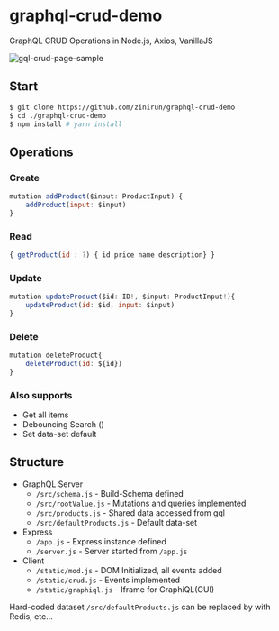 # graphql-crud-demo
GraphQL CRUD Operations in Node.js, Axios, VanillaJS


<img src="https://github.com/zinirun/graphql-crud-demo/blob/main/img/readme.png" alt="gql-crud-page-sample" />

## Start
```bash
$ git clone https://github.com/zinirun/graphql-crud-demo
$ cd ./graphql-crud-demo
$ npm install # yarn install
```

## Operations

### Create
```js
mutation addProduct($input: ProductInput) {
    addProduct(input: $input)
}
```

### Read
```js
{ getProduct(id : ?) { id price name description} }
```

### Update
```js
mutation updateProduct($id: ID!, $input: ProductInput!){
    updateProduct(id: $id, input: $input)
}
```

### Delete
```js
mutation deleteProduct{
    deleteProduct(id: ${id})
}
```

### Also supports
- Get all items
- Debouncing Search ()
- Set data-set default

## Structure
- GraphQL Server
  - `/src/schema.js` - Build-Schema defined
  - `/src/rootValue.js` - Mutations and queries implemented
  - `/src/products.js` - Shared data accessed from gql
  - `/src/defaultProducts.js` - Default data-set
- Express
  - `/app.js` - Express instance defined
  - `/server.js` - Server started from `/app.js`
- Client
  - `/static/mod.js` - DOM Initialized, all events added
  - `/static/crud.js` - Events implemented
  - `/static/graphiql.js` - Iframe for GraphiQL(GUI)

Hard-coded dataset `/src/defaultProducts.js` can be replaced by with Redis, etc...